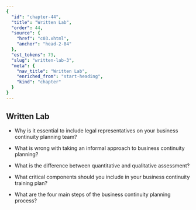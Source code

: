 ```yaml
---
{
  "id": "chapter-44",
  "title": "Written Lab",
  "order": 44,
  "source": {
    "href": "c03.xhtml",
    "anchor": "head-2-84"
  },
  "est_tokens": 73,
  "slug": "written-lab-3",
  "meta": {
    "nav_title": "Written Lab",
    "enriched_from": "start-heading",
    "kind": "chapter"
  }
}
---
```

## Written Lab

- Why is it essential to include legal representatives on your business continuity planning team?

- What is wrong with taking an informal approach to business continuity planning?

- What is the difference between quantitative and qualitative assessment?

- What critical components should you include in your business continuity training plan?

- What are the four main steps of the business continuity planning process?
